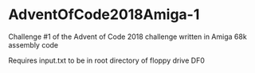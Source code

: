 # AdventOfCode2018Amiga-1
Challenge #1 of the Advent of Code 2018 challenge written in Amiga 68k assembly code

Requires input.txt to be in root directory of floppy drive DF0
